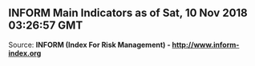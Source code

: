 ## INFORM Main Indicators as of Sat, 10 Nov 2018 03:26:57 GMT

Source: **INFORM (Index For Risk Management) - http://www.inform-index.org**